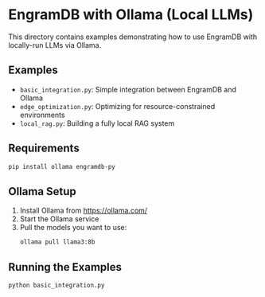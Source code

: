 # EngramDB with Ollama (Local LLMs)

This directory contains examples demonstrating how to use EngramDB with locally-run LLMs via Ollama.

## Examples

- `basic_integration.py`: Simple integration between EngramDB and Ollama
- `edge_optimization.py`: Optimizing for resource-constrained environments
- `local_rag.py`: Building a fully local RAG system

## Requirements

```bash
pip install ollama engramdb-py
```

## Ollama Setup

1. Install Ollama from https://ollama.com/
2. Start the Ollama service
3. Pull the models you want to use:
   ```bash
   ollama pull llama3:8b
   ```

## Running the Examples

```bash
python basic_integration.py
```